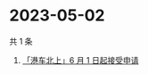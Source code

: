 # 2023-05-02

共 1 条

<!-- BEGIN ZHIHUSEARCH -->
<!-- 最后更新时间 Tue May 02 2023 09:00:54 GMT+0800 (China Standard Time) -->
1. [「港车北上」6 月 1 日起接受申请](https://www.zhihu.com/search?q=「港车北上」6%20月%201%20日起接受申请)
<!-- END ZHIHUSEARCH -->
